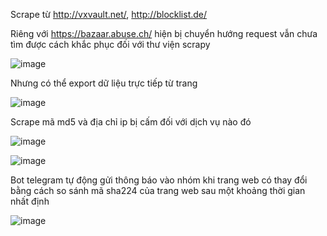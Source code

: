 Scrape từ  http://vxvault.net/, http://blocklist.de/  

Riêng với https://bazaar.abuse.ch/ hiện bị chuyển hướng request vẫn chưa tìm được cách khắc phục đối với thư viện scrapy

![image](https://github.com/chicanancom/vault/assets/24654948/3086efc8-e94a-4d6d-90d8-99275710d450)

Nhưng có thể export dữ liệu trực tiếp từ trang

![image](https://github.com/chicanancom/vault/assets/24654948/7504f62f-6947-428a-8b94-20e00cdbbd28)


Scrape mã md5 và địa chỉ ip bị cấm đối với dịch vụ nào đó

![image](https://github.com/chicanancom/vault/assets/24654948/10daa43b-f745-4db0-8de4-b0ff966ba149)

![image](https://github.com/chicanancom/vault/assets/24654948/91ae4213-3e58-47b7-b394-c29ebc3cf75d)

Bot telegram tự động gửi thông báo vào nhóm khi trang web có thay đổi bằng cách so sánh mã sha224 của trang web sau một khoảng thời gian nhất định

![image](https://github.com/chicanancom/vault/assets/24654948/28738b78-e217-4e14-a474-acd5dc004fa8)



